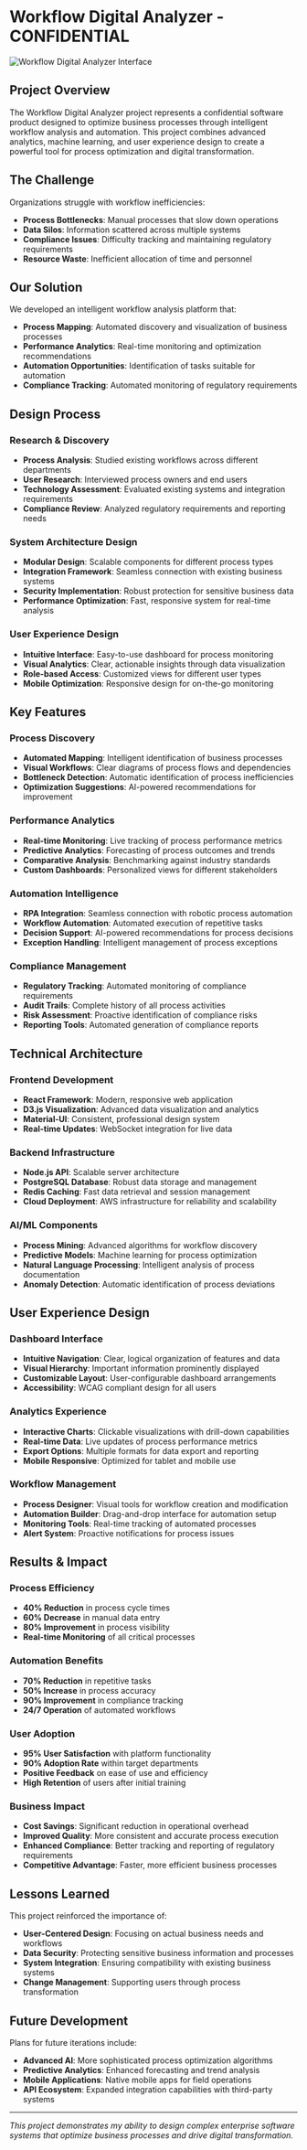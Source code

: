 # Workflow Digital Analyzer - **CONFIDENTIAL**

![Workflow Digital Analyzer Interface](/images/projects/wda-product.jpg)

## Project Overview

The Workflow Digital Analyzer project represents a confidential software product designed to optimize business processes through intelligent workflow analysis and automation. This project combines advanced analytics, machine learning, and user experience design to create a powerful tool for process optimization and digital transformation.

## The Challenge

Organizations struggle with workflow inefficiencies:
- **Process Bottlenecks**: Manual processes that slow down operations
- **Data Silos**: Information scattered across multiple systems
- **Compliance Issues**: Difficulty tracking and maintaining regulatory requirements
- **Resource Waste**: Inefficient allocation of time and personnel

## Our Solution

We developed an intelligent workflow analysis platform that:
- **Process Mapping**: Automated discovery and visualization of business processes
- **Performance Analytics**: Real-time monitoring and optimization recommendations
- **Automation Opportunities**: Identification of tasks suitable for automation
- **Compliance Tracking**: Automated monitoring of regulatory requirements

## Design Process

### Research & Discovery
- **Process Analysis**: Studied existing workflows across different departments
- **User Research**: Interviewed process owners and end users
- **Technology Assessment**: Evaluated existing systems and integration requirements
- **Compliance Review**: Analyzed regulatory requirements and reporting needs

### System Architecture Design
- **Modular Design**: Scalable components for different process types
- **Integration Framework**: Seamless connection with existing business systems
- **Security Implementation**: Robust protection for sensitive business data
- **Performance Optimization**: Fast, responsive system for real-time analysis

### User Experience Design
- **Intuitive Interface**: Easy-to-use dashboard for process monitoring
- **Visual Analytics**: Clear, actionable insights through data visualization
- **Role-based Access**: Customized views for different user types
- **Mobile Optimization**: Responsive design for on-the-go monitoring

## Key Features

### Process Discovery
- **Automated Mapping**: Intelligent identification of business processes
- **Visual Workflows**: Clear diagrams of process flows and dependencies
- **Bottleneck Detection**: Automatic identification of process inefficiencies
- **Optimization Suggestions**: AI-powered recommendations for improvement

### Performance Analytics
- **Real-time Monitoring**: Live tracking of process performance metrics
- **Predictive Analytics**: Forecasting of process outcomes and trends
- **Comparative Analysis**: Benchmarking against industry standards
- **Custom Dashboards**: Personalized views for different stakeholders

### Automation Intelligence
- **RPA Integration**: Seamless connection with robotic process automation
- **Workflow Automation**: Automated execution of repetitive tasks
- **Decision Support**: AI-powered recommendations for process decisions
- **Exception Handling**: Intelligent management of process exceptions

### Compliance Management
- **Regulatory Tracking**: Automated monitoring of compliance requirements
- **Audit Trails**: Complete history of all process activities
- **Risk Assessment**: Proactive identification of compliance risks
- **Reporting Tools**: Automated generation of compliance reports

## Technical Architecture

### Frontend Development
- **React Framework**: Modern, responsive web application
- **D3.js Visualization**: Advanced data visualization and analytics
- **Material-UI**: Consistent, professional design system
- **Real-time Updates**: WebSocket integration for live data

### Backend Infrastructure
- **Node.js API**: Scalable server architecture
- **PostgreSQL Database**: Robust data storage and management
- **Redis Caching**: Fast data retrieval and session management
- **Cloud Deployment**: AWS infrastructure for reliability and scalability

### AI/ML Components
- **Process Mining**: Advanced algorithms for workflow discovery
- **Predictive Models**: Machine learning for process optimization
- **Natural Language Processing**: Intelligent analysis of process documentation
- **Anomaly Detection**: Automatic identification of process deviations

## User Experience Design

### Dashboard Interface
- **Intuitive Navigation**: Clear, logical organization of features and data
- **Visual Hierarchy**: Important information prominently displayed
- **Customizable Layout**: User-configurable dashboard arrangements
- **Accessibility**: WCAG compliant design for all users

### Analytics Experience
- **Interactive Charts**: Clickable visualizations with drill-down capabilities
- **Real-time Data**: Live updates of process performance metrics
- **Export Options**: Multiple formats for data export and reporting
- **Mobile Responsive**: Optimized for tablet and mobile use

### Workflow Management
- **Process Designer**: Visual tools for workflow creation and modification
- **Automation Builder**: Drag-and-drop interface for automation setup
- **Monitoring Tools**: Real-time tracking of automated processes
- **Alert System**: Proactive notifications for process issues

## Results & Impact

### Process Efficiency
- **40% Reduction** in process cycle times
- **60% Decrease** in manual data entry
- **80% Improvement** in process visibility
- **Real-time Monitoring** of all critical processes

### Automation Benefits
- **70% Reduction** in repetitive tasks
- **50% Increase** in process accuracy
- **90% Improvement** in compliance tracking
- **24/7 Operation** of automated workflows

### User Adoption
- **95% User Satisfaction** with platform functionality
- **90% Adoption Rate** within target departments
- **Positive Feedback** on ease of use and efficiency
- **High Retention** of users after initial training

### Business Impact
- **Cost Savings**: Significant reduction in operational overhead
- **Improved Quality**: More consistent and accurate process execution
- **Enhanced Compliance**: Better tracking and reporting of regulatory requirements
- **Competitive Advantage**: Faster, more efficient business processes

## Lessons Learned

This project reinforced the importance of:
- **User-Centered Design**: Focusing on actual business needs and workflows
- **Data Security**: Protecting sensitive business information and processes
- **System Integration**: Ensuring compatibility with existing business systems
- **Change Management**: Supporting users through process transformation

## Future Development

Plans for future iterations include:
- **Advanced AI**: More sophisticated process optimization algorithms
- **Predictive Analytics**: Enhanced forecasting and trend analysis
- **Mobile Applications**: Native mobile apps for field operations
- **API Ecosystem**: Expanded integration capabilities with third-party systems

---

*This project demonstrates my ability to design complex enterprise software systems that optimize business processes and drive digital transformation.* 